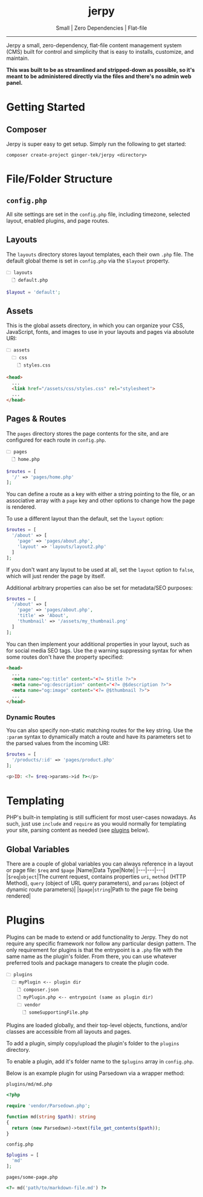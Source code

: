 <div align=center>
  <h1>jerpy</h1>
  <p>Small | Zero Dependencies | Flat-file</p>
</div>
<hr>

Jerpy a small, zero-dependency, flat-file content management system (CMS) built for control and simplicity that is easy to installs, customize, and maintain.

**This was built to be as streamlined and stripped-down as possible, so it's meant to be administered directly via the files and there's no admin web panel.**

# Getting Started
## Composer
Jerpy is super easy to get setup. Simply run the following to get started:
```
composer create-project ginger-tek/jerpy <directory>
```

# File/Folder Structure
## `config.php`
All site settings are set in the `config.php` file, including timezone, selected layout, enabled plugins, and page routes.

## Layouts
The `layouts` directory stores layout templates, each their own `.php` file. The default global theme is set in `config.php` via the `$layout` property.
```
🗀 layouts
  🗋 default.php
```
```php
$layout = 'default';
```

## Assets
This is the global assets directory, in which you can organize your CSS, JavaScript, fonts, and images to use in your layouts and pages via absolute URI:
```
🗀 assets
  🗀 css
    🗋 styles.css
```
```html
<head>
  ...
  <link href="/assets/css/styles.css" rel="stylesheet">
  ...
</head>
```

## Pages & Routes
The `pages` directory stores the page contents for the site, and are configured for each route in `config.php`.
```
🗀 pages
  🗋 home.php
```
```php
$routes = [
  '/' => 'pages/home.php'
];
```
You can define a route as a key with either a string pointing to the file, or an associative array with a `page` key and other options to change how the page is rendered.

To use a different layout than the default, set the `layout` option:
```php
$routes = [
  '/about' => [
    'page' => 'pages/about.php',
    'layout' => 'layouts/layout2.php'
  ]
];
```
If you don't want any layout to be used at all, set the `layout` option to `false`, which will just render the page by itself.

Additional arbitrary properties can also be set for metadata/SEO purposes:
```php
$routes = [
  '/about' => [
    'page' => 'pages/about.php',
    'title' => 'About',
    'thumbnail' => '/assets/my_thumbnail.png'
  ]
];
```
You can then implement your additional properties in your layout, such as for social media SEO tags. Use the `@` warning suppressing syntax for when some routes don't have the property specified:
```html
<head>
  ...
  <meta name="og:title" content="<?= $title ?>">
  <meta name="og:description" content="<?= @$description ?>">
  <meta name="og:image" content="<?= @$thumbnail ?>">
  ...
</head>
```

### Dynamic Routes
You can also specify non-static matching routes for the key string. Use the `:param` syntax to dynamically match a route and have its parameters set to the parsed values from the incoming URI:
```php
$routes = [
  '/products/:id' => 'pages/product.php'
];
```
```php
<p>ID: <?= $req->params->id ?></p>
```

# Templating
PHP's built-in templating is still sufficient for most user-cases nowadays. As such, just use `include` and `require` as you would normally for templating your site, parsing content as needed (see [plugins](#plugins) below).

## Global Variables
There are a couple of global variables you can always reference in a layout or page file: `$req` and `$page`
|Name|Data Type|Note|
|---|---|---|
|`$req`|`object`|The current request, contains properties `uri`, `method` (HTTP Method), `query` (object of URL query parameters), and `params` (object of dynamic route parameters)|
|`$page`|`string`|Path to the page file being rendered|

# Plugins
Plugins can be made to extend or add functionality to Jerpy. They do not require any specific framework nor follow any particular design pattern. The only requirement for plugins is that the entrypoint is a `.php` file with the same name as the plugin's folder. From there, you can use whatever preferred tools and package managers to create the plugin code.
```
🗀 plugins
  🗀 myPlugin <-- plugin dir
    🗋 composer.json
    🗋 myPlugin.php <-- entrypoint (same as plugin dir)
    🗀 vendor
      🗋 someSupportingFile.php
```

Plugins are loaded globally, and their top-level objects, functions, and/or classes are accessible from all layouts and pages.

To add a plugin, simply copy/upload the plugin's folder to the `plugins` directory.

To enable a plugin, add it's folder name to the `$plugins` array in `config.php`.

Below is an example plugin for using Parsedown via a wrapper method:

`plugins/md/md.php`
```php
<?php

require 'vendor/Parsedown.php';

function md(string $path): string
{
  return (new Parsedown)->text(file_get_contents($path));
}
```

`config.php`
```php
$plugins = [
  'md'
];
```

`pages/some-page.php`
```php
<?= md('path/to/markdown-file.md') ?>
```
